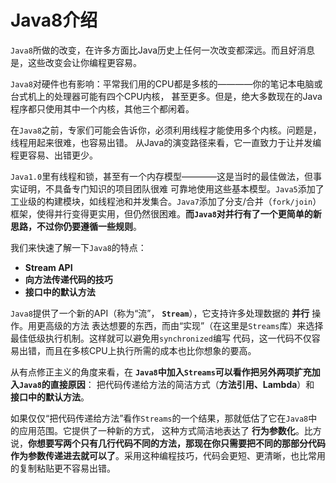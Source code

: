 Java8介绍
====================================================================
`Java8`所做的改变，在许多方面比Java历史上任何一次改变都深远。而且好消息是，这些改变会让你编程更容易。

`Java8`对硬件也有影响：平常我们用的CPU都是多核的————你的笔记本电脑或台式机上的处理器可能有四个CPU内核，
甚至更多。但是，绝大多数现在的Java程序都只使用其中一个内核，其他三个都闲着。

在`Java8`之前，专家们可能会告诉你，必须利用线程才能使用多个内核。问题是，线程用起来很难，也容易出错。
从Java的演变路径来看，它一直致力于让并发编程更容易、出错更少。

`Java1.0`里有线程和锁，甚至有一个内存模型————这是当时的最佳做法，但事实证明，不具备专门知识的项目团队很难
可靠地使用这些基本模型。`Java5`添加了工业级的构建模块，如线程池和并发集合。`Java7`添加了分支/合并（`fork/join`）
框架，使得并行变得更实用，但仍然很困难。**而`Java8`对并行有了一个更简单的新思路，不过你仍要遵循一些规则**。

我们来快速了解一下`Java8`的特点：
+ **Stream API**
+ **向方法传递代码的技巧**
+ **接口中的默认方法**

`Java8`提供了一个新的API（称为“流”， **`Stream`**），它支持许多处理数据的 **并行** 操作。用更高级的方法
表达想要的东西，而由“实现”（在这里是`Streams`库）来选择最佳低级执行机制。这样就可以避免用`synchronized`编写
代码，这一代码不仅容易出错，而且在多核CPU上执行所需的成本也比你想象的要高。

从有点修正主义的角度来看，在 **`Java8`中加入`Streams`可以看作把另外两项扩充加入`Java8`的直接原因**：
把代码传递给方法的简洁方式（**方法引用、Lambda**）和 **接口中的默认方法**。

如果仅仅“把代码传递给方法”看作`Streams`的一个结果，那就低估了它在`Java8`中的应用范围。它提供了一种新的方式，
这种方式简洁地表达了 **行为参数化**。比方说，**你想要写两个只有几行代码不同的方法，那现在你只需要把不同的那部分代码
作为参数传递进去就可以了**。采用这种编程技巧，代码会更短、更清晰，也比常用的复制粘贴更不容易出错。